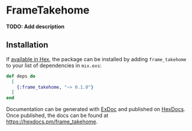 # FrameTakehome

**TODO: Add description**

## Installation

If [available in Hex](https://hex.pm/docs/publish), the package can be installed
by adding `frame_takehome` to your list of dependencies in `mix.exs`:

```elixir
def deps do
  [
    {:frame_takehome, "~> 0.1.0"}
  ]
end
```

Documentation can be generated with [ExDoc](https://github.com/elixir-lang/ex_doc)
and published on [HexDocs](https://hexdocs.pm). Once published, the docs can
be found at <https://hexdocs.pm/frame_takehome>.

